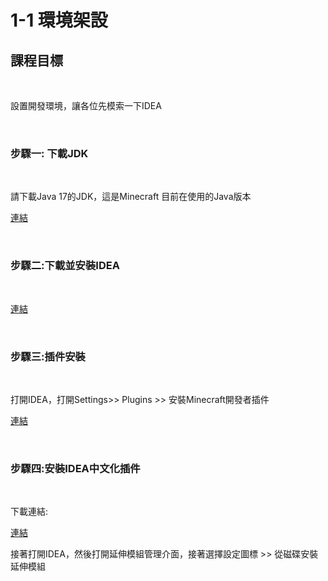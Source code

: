 # 1-1 環境架設

## 課程目標

<br>

設置開發環境，讓各位先模索一下IDEA

<br>

### 步驟一: 下載JDK

<br>

請下載Java 17的JDK，這是Minecraft 目前在使用的Java版本

[連結](https://www.kjnotes.com/devtools/35)

<br>

### 步驟二:下載並安裝IDEA

<br>

[連結](https://www.jetbrains.com/idea/)

<br>

### 步驟三:插件安裝

<br>

打開IDEA，打開Settings>> Plugins >> 安裝Minecraft開發者插件

[連結](https://plugins.jetbrains.com/plugin/8327-minecraft-development)

<br>

### 步驟四:安裝IDEA中文化插件

<br>

下載連結:

[連結](https://github.com/bluelovers/idea-l10n-zht/raw/v223.228/plugin-dev-out/zh.jar)

接著打開IDEA，然後打開延伸模組管理介面，接著選擇設定圖標 >> 從磁碟安裝延伸模組


